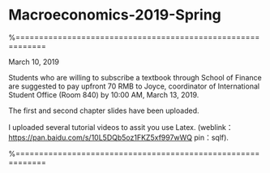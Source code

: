 # Macroeconomics-2019-Spring

%============================================================

March 10, 2019

Students who are willing to subscribe a textbook through School of Finance are suggested to pay upfront 70 RMB to Joyce, coordinator of International Student Office (Room 840) by 10:00 AM, March 13, 2019. 

The first and second chapter slides have been uploaded. 

I uploaded several tutorial videos to assit you use Latex. (weblink：https://pan.baidu.com/s/10L5DQb5oz1FKZ5xf997wWQ pin：sqlf).

%============================================================
